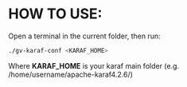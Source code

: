 # HOW TO USE:

Open a terminal in the current folder, then run:
 ```sh
./gv-karaf-conf <KARAF_HOME>
```

Where **KARAF_HOME** is your karaf main folder (e.g. /home/username/apache-karaf4.2.6/)

